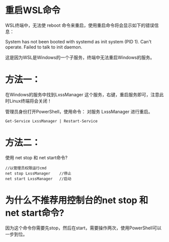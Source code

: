 
# 重启WSL命令

WSL终端中，无法使 reboot 命令来重启，使用重启命令将会显示如下的错误信息：

System has not been booted with systemd as init system (PID 1). Can't operate. Failed to talk to init daemon.

这是因为WSL是Windows的一个子服务，终端中无法重启Windows的服务。

# 方法一：
在Windows的服务中找到LxssManager 这个服务，右键，重启服务即可，注意此时Linux终端将会关闭！

管理员身份打开PowerShell，使用命令： 对服务 LxssManager 进行重启。
```
Get-Service LxssManager | Restart-Service 
```

# 方法二：
使用 net stop 和 net start命令?
```
//以管理员权限运行cmd
net stop LxssManager	//停止
net start LxssManager	//启动
```

# 为什么不推荐用控制台的net stop 和 net start命令?

因为这个命令你需要先stop，然后在start，需要操作两次，使用PowerShell可以一步到位。
